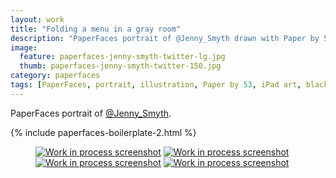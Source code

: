 ```yaml
---
layout: work
title: "Folding a menu in a gray room"
description: "PaperFaces portrait of @Jenny_Smyth drawn with Paper by 53 on an iPad."
image: 
  feature: paperfaces-jenny-smyth-twitter-lg.jpg
  thumb: paperfaces-jenny-smyth-twitter-150.jpg
category: paperfaces
tags: [PaperFaces, portrait, illustration, Paper by 53, iPad art, black and white]
---
```


PaperFaces portrait of [@Jenny_Smyth](http://twitter.com/Jenny_Smyth).

{% include paperfaces-boilerplate-2.html %}

<figure class="half">
	<a href="{{ site.url }}/images/paperfaces-jenny-smyth-process-1-lg.jpg"><img src="{{ site.url }}/images/paperfaces-jenny-smyth-process-1-600.jpg" alt="Work in process screenshot"></a>
	<a href="{{ site.url }}/images/paperfaces-jenny-smyth-process-2-lg.jpg"><img src="{{ site.url }}/images/paperfaces-jenny-smyth-process-2-600.jpg" alt="Work in process screenshot"></a>
	<a href="{{ site.url }}/images/paperfaces-jenny-smyth-process-3-lg.jpg"><img src="{{ site.url }}/images/paperfaces-jenny-smyth-process-3-600.jpg" alt="Work in process screenshot"></a>
	<a href="{{ site.url }}/images/paperfaces-jenny-smyth-process-4-lg.jpg"><img src="{{ site.url }}/images/paperfaces-jenny-smyth-process-4-600.jpg" alt="Work in process screenshot"></a>
</figure>